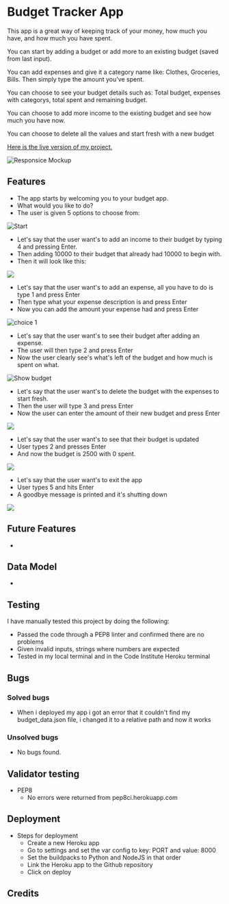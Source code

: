 # Budget Tracker App
This app is a great way of keeping track of your money, how much you have, and how much you have spent. 

You can start by adding a budget or add more to an existing budget (saved from last input).

You can add expenses and give it a category name like: Clothes, Groceries, Bills. Then simply type the amount you've spent. 

You can choose to see your budget details such as: Total budget, expenses with categorys, total spent and remaining budget. 

You can choose to add more income to the existing budget and see how much you have now.

You can choose to delete all the values and start fresh with a new budget

[Here is the live version of my project.](https://budget-tracker-app-44d16440587c.herokuapp.com/) 

![Responsice Mockup](https://github.com/Felixiden1987/P3/blob/main/images/Mockup.png)
## Features 

- The app starts by welcoming you to your budget app.
- What would you like to do? 
- The user is given 5 options to choose from:
  
![Start](https://github.com/Felixiden1987/P3/blob/main/images/Startup.png)

- Let's say that the user want's to add an income to their budget by typing 4 and pressing Enter.
- Then adding 10000 to their budget that already had 10000 to begin with.
- Then it will look like this:

![](https://github.com/Felixiden1987/P3/blob/main/images/choice4after.png)

- Let's say that the user want's to add an expense, all you have to do is type 1 and press Enter
- Then type what your expense description is and press Enter
- Now you can add the amount your expense had and press Enter

![choice 1](https://github.com/Felixiden1987/P3/blob/main/images/choice1.png)

- Let's say that the user want's to see their budget after adding an expense.
- The user will then type 2 and press Enter
- Now the user clearly see's what's left of the budget and how much is spent on what. 

![Show budget](https://github.com/Felixiden1987/P3/blob/main/images/19500.png)

- Let's say that the user want's to delete the budget with the expenses to start fresh.
- Then the user will type 3 and press Enter
- Now the user can enter the amount of their new budget and press Enter

![](https://github.com/Felixiden1987/P3/blob/main/images/choice3.png)

- Let's say that the user want's to see that their budget is updated
- User types 2 and presses Enter
- And now the budget is 2500 with 0 spent.

![](https://github.com/Felixiden1987/P3/blob/main/images/choice2after.png)

- Let's say that the user want's to exit the app
- User types 5 and hits Enter
- A goodbye message is printed and it's shutting down

![](https://github.com/Felixiden1987/P3/blob/main/images/choice5.png)
## Future Features 

-
## Data Model

-
## Testing
I have manually tested this project by doing the following: 

- Passed the code through a PEP8 linter and confirmed there are no problems
- Given invalid inputs, strings where numbers are expected
- Tested in my local terminal and in the Code Institute Heroku terminal 

## Bugs 
### Solved bugs 
- When i deployed my app i got an error that it couldn't find my budget_data.json file, i changed it to a relative path and now it works
### Unsolved bugs
- No bugs found.
## Validator testing 
- PEP8
  - No errors were returned from pep8ci.herokuapp.com
## Deployment 
- Steps for deployment
  - Create a new Heroku app
  - Go to settings and set the var config to key: PORT and value: 8000
  - Set the buildpacks to Python and NodeJS in that order
  - Link the Heroku app to the Github repository
  - Click on deploy

## Credits

